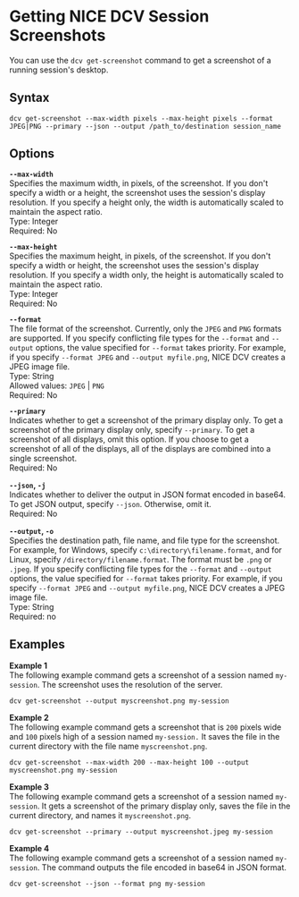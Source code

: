 # Getting NICE DCV Session Screenshots<a name="managing-sessions-lifecycle-screenshot"></a>

You can use the `dcv get-screenshot` command to get a screenshot of a running session's desktop\. 

## Syntax<a name="syntax"></a>

```
dcv get-screenshot --max-width pixels --max-height pixels --format JPEG|PNG --primary --json --output /path_to/destination session_name
```

## Options<a name="syntax"></a>

**`--max-width`**  
Specifies the maximum width, in pixels, of the screenshot\. If you don't specify a width or a height, the screenshot uses the session's display resolution\. If you specify a height only, the width is automatically scaled to maintain the aspect ratio\.  
Type: Integer  
Required: No

**`--max-height`**  
Specifies the maximum height, in pixels, of the screenshot\. If you don't specify a width or height, the screenshot uses the session's display resolution\. If you specify a width only, the height is automatically scaled to maintain the aspect ratio\.  
Type: Integer  
Required: No

**`--format`**  
The file format of the screenshot\. Currently, only the `JPEG` and `PNG` formats are supported\. If you specify conflicting file types for the `--format` and `--output` options, the value specified for `--format` takes priority\. For example, if you specify `--format JPEG` and `--output myfile.png`, NICE DCV creates a JPEG image file\.  
Type: String  
Allowed values: `JPEG` \| `PNG`  
Required: No

**`--primary`**  
Indicates whether to get a screenshot of the primary display only\. To get a screenshot of the primary display only, specify `--primary`\. To get a screenshot of all displays, omit this option\. If you choose to get a screenshot of all of the displays, all of the displays are combined into a single screenshot\.  
Required: No

**`--json`, `-j`**  
Indicates whether to deliver the output in JSON format encoded in base64\. To get JSON output, specify `--json`\. Otherwise, omit it\.  
Required: No

**`--output`, `-o`**  
Specifies the destination path, file name, and file type for the screenshot\. For example, for Windows, specify `c:\directory\filename.format`, and for Linux, specify `/directory/filename.format`\. The format must be `.png` or `.jpeg`\. If you specify conflicting file types for the `--format` and `--output` options, the value specified for `--format` takes priority\. For example, if you specify `--format JPEG` and `--output myfile.png`, NICE DCV creates a JPEG image file\.  
Type: String  
Required: no

## Examples<a name="examples"></a>

**Example 1**  
The following example command gets a screenshot of a session named `my-session`\. The screenshot uses the resolution of the server\.

```
dcv get-screenshot --output myscreenshot.png my-session
```

**Example 2**  
The following example command gets a screenshot that is `200` pixels wide and `100` pixels high of a session named `my-session.` It saves the file in the current directory with the file name `myscreenshot.png`\.

```
dcv get-screenshot --max-width 200 --max-height 100 --output myscreenshot.png my-session
```

**Example 3**  
The following example command gets a screenshot of a session named `my-session`\. It gets a screenshot of the primary display only, saves the file in the current directory, and names it `myscreenshot.png`\.

```
dcv get-screenshot --primary --output myscreenshot.jpeg my-session
```

**Example 4**  
The following example command gets a screenshot of a session named `my-session`\. The command outputs the file encoded in base64 in JSON format\.

```
dcv get-screenshot --json --format png my-session
```